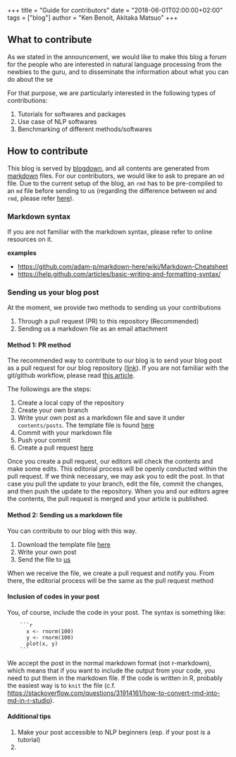 +++
title = "Guide for contributors"
date = "2018-06-01T02:00:00+02:00"
tags = ["blog"]
author = "Ken Benoit, Akitaka Matsuo"
+++


## What to contribute

As we stated in the announcement, we would like to make this blog a forum for the people who are interested in natural language processing from the newbies to the guru, and to disseminate the information about what you can do about the se

For that purpose, we are particularly interested in the following types of contributions:

1. Tutorials for softwares and packages
1. Use case of NLP softwares
1. Benchmarking of different methods/softwares

## How to contribute

This blog is served by [blogdown](https://bookdown.org/yihui/blogdown/), and all contents are generated from [markdown](#) files. For our contributors, we would like to ask to prepare an `md` file. Due to the current setup of the blog, an `rmd` has to be pre-compiled to an `md` file before sending to us (regarding the difference between `md` and `rmd`, please refer [here](https://bookdown.org/yihui/blogdown/output-format.html)).

### Markdown syntax

If you are not familiar with the markdown syntax, please refer to online resources on it.

**examples**

- https://github.com/adam-p/markdown-here/wiki/Markdown-Cheatsheet
- https://help.github.com/articles/basic-writing-and-formatting-syntax/

### Sending us your blog post

At the moment, we provide two methods to sending us your contributions

1. Through a pull request (PR) to this repository (Recommended)
1. Sending us a markdown file as an email attachment

#### Method 1: PR method

The recommended way to contribute to our blog is to send your blog post as a pull request for our blog repository ([link](https://github.com/quanteda/blog.quanteda.org)). If you are not familiar with the git/github workflow, please read [this article](https://guides.github.com/introduction/flow/).

The followings are the steps:

1. Create a local copy of the repository
1. Create your own branch
1. Write your own post as a markdown file and save it under `contents/posts`. The template file is found [here](#)
1. Commit with your markdown file
1. Push your commit
1. Create a pull request [here](https://github.com/quanteda/blog.quanteda.org/pulls)

Once you create a pull request, our editors will check the contents and make some edits. This editorial process will be openly conducted within the pull request. If we think necessary, we may ask you to edit the post. In that case you pull the update to your branch, edit the file, commit the changes, and then push the update to the repository. When you and our editors agree the contents, the pull request is merged and your article is published.

#### Method 2: Sending us a markdown file

You can contribute to our blog with this way.

1. Download the template file [here](#)
1. Write your own post
1. Send the file to [us](mailto:***@quanteda.org)

When we receive the file, we create a pull request and notify you. From there, the editorial process will be the same as the pull request method

#### Inclusion of codes in your post

You, of course, include the code in your post. The syntax is something like:

````
    ```r
      x <- rnorm(100)
      y <- rnorm(100)
      plot(x, y)
    ```
````

We accept the post in the normal markdown format (not r-markdown), which means that if you want to include the output from your code, you need to put them in the markdown file. If the code is written in R, probably the easiest way is to `knit` the file (c.f. https://stackoverflow.com/questions/31914161/how-to-convert-rmd-into-md-in-r-studio).



#### Additional tips

1. Make your post accessible to NLP beginners (esp. if your post is a tutorial)
1. 
